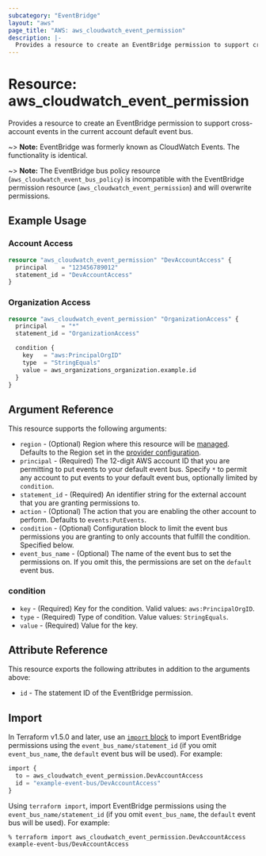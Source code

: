 ```yaml
---
subcategory: "EventBridge"
layout: "aws"
page_title: "AWS: aws_cloudwatch_event_permission"
description: |-
  Provides a resource to create an EventBridge permission to support cross-account events in the current account default event bus.
---
```


# Resource: aws_cloudwatch_event_permission

Provides a resource to create an EventBridge permission to support cross-account events in the current account default event bus.

~> **Note:** EventBridge was formerly known as CloudWatch Events. The functionality is identical.

~> **Note:** The EventBridge bus policy resource  (`aws_cloudwatch_event_bus_policy`) is incompatible with the EventBridge permission resource (`aws_cloudwatch_event_permission`) and will overwrite permissions.

## Example Usage

### Account Access

```terraform
resource "aws_cloudwatch_event_permission" "DevAccountAccess" {
  principal    = "123456789012"
  statement_id = "DevAccountAccess"
}
```

### Organization Access

```terraform
resource "aws_cloudwatch_event_permission" "OrganizationAccess" {
  principal    = "*"
  statement_id = "OrganizationAccess"

  condition {
    key   = "aws:PrincipalOrgID"
    type  = "StringEquals"
    value = aws_organizations_organization.example.id
  }
}
```

## Argument Reference

This resource supports the following arguments:

* `region` - (Optional) Region where this resource will be [managed](https://docs.aws.amazon.com/general/latest/gr/rande.html#regional-endpoints). Defaults to the Region set in the [provider configuration](https://registry.terraform.io/providers/hashicorp/aws/latest/docs#aws-configuration-reference).
* `principal` - (Required) The 12-digit AWS account ID that you are permitting to put events to your default event bus. Specify `*` to permit any account to put events to your default event bus, optionally limited by `condition`.
* `statement_id` - (Required) An identifier string for the external account that you are granting permissions to.
* `action` - (Optional) The action that you are enabling the other account to perform. Defaults to `events:PutEvents`.
* `condition` - (Optional) Configuration block to limit the event bus permissions you are granting to only accounts that fulfill the condition. Specified below.
* `event_bus_name` - (Optional) The name of the event bus to set the permissions on.
  If you omit this, the permissions are set on the `default` event bus.

### condition

* `key` - (Required) Key for the condition. Valid values: `aws:PrincipalOrgID`.
* `type` - (Required) Type of condition. Value values: `StringEquals`.
* `value` - (Required) Value for the key.

## Attribute Reference

This resource exports the following attributes in addition to the arguments above:

* `id` - The statement ID of the EventBridge permission.

## Import

In Terraform v1.5.0 and later, use an [`import` block](https://developer.hashicorp.com/terraform/language/import) to import EventBridge permissions using the `event_bus_name/statement_id` (if you omit `event_bus_name`, the `default` event bus will be used). For example:

```terraform
import {
  to = aws_cloudwatch_event_permission.DevAccountAccess
  id = "example-event-bus/DevAccountAccess"
}
```

Using `terraform import`, import EventBridge permissions using the `event_bus_name/statement_id` (if you omit `event_bus_name`, the `default` event bus will be used). For example:

```console
% terraform import aws_cloudwatch_event_permission.DevAccountAccess example-event-bus/DevAccountAccess
```
